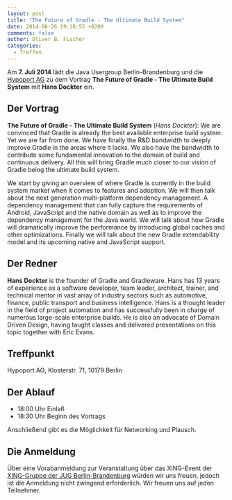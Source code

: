 ```yaml
---
layout: post
title: "The Future of Gradle - The Ultimate Build System"
date: 2014-06-26 19:10:55 +0200
comments: false
author: Oliver B. Fischer
categories: 
  - Treffen
---
```


Am **7. Juli 2014** lädt die Java Usergroup Berlin-Brandenburg und die 
[Hypoport AG](http://www.hypoport.ag/) zu dem Vortrag
**The Future of Gradle - The Ultimate Build System**
mit **Hans Dockter**
ein.

## Der Vortrag

**The Future of Gradle - The Ultimate Build System**
(*Hans Dockter*):
We are convinced that Gradle is already the best
available enterprise build system. Yet we are far from done.
We have finally the R&D bandwidth to deeply improve Gradle
in the areas where it lacks. We also have the bandwidth to
contribute some fundamental innovation to the domain of build
and continuous delivery. All this will bring Gradle much closer to
our vision of Gradle being the ultimate build system.

We start by giving an overview of where Gradle is currently in
the build system market when it comes to features and adoption.
We will then talk about the next generation multi-platform
dependency management. A dependency management that can fully
capture the requirements of Android, JavaScript and the native
domain as well as to improve the dependency management for the
Java world. We will talk about how Gradle will dramatically improve
the performance by introducing global caches and other optimizations.
Finally we will talk about the new Gradle extendability model and
its upcoming native and JavaScript support.

## Der Redner

**Hans Dockter** is the founder of Gradle and Gradleware. Hans has 13 years of
experience as a software developer, team leader, architect, trainer,
and technical mentor in vast array of industry sectors such as
automotive, finance, public transport and business intelligence.
Hans is a thought leader in the field of project automation and
has successfully been in charge of numerous large-scale enterprise
builds. He is also an advocate of Domain Driven Design, having taught
classes and delivered presentations on this topic together with Eric Evans.

## Treffpunkt 

Hypoport AG, Klosterstr. 71, 10179 Berlin

## Der Ablauf

- 18:00 Uhr Einlaß
- 18:30 Uhr Beginn des Vortrags

Anschließend gibt es die Möglichkeit für Networking und Plausch.

## Die Anmeldung

Über eine Vorabanmeldung zur Veranstaltung über das 
XING-Event der 
[XING-Gruppe der JUG Berlin-Brandenburg](http://www.xing.to/jugbb)
würden wir uns freuen, jedoch ist die Anmeldung nicht zwingend 
erforderlich. Wir freuen uns auf jeden Teilnehmer.


